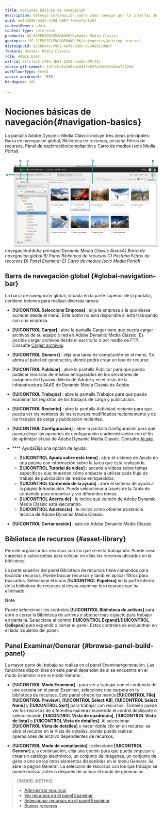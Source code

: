 ```yaml
---
title: Nociones básicas de navegación
description: Obtenga información sobre cómo navegar por la interfaz de usuario de Adobe Dynamic Media Classic.
uuid: ee143695-e42d-479d-b907-fe61ef6cfc0f
contentOwner: admin
content-type: reference
products: SG_EXPERIENCEMANAGER/Dynamic-Media-Classic
geptopics: SG_SCENESEVENONDEMAND_PK/categories/getting_started
discoiquuid: 825b8949-f961-4ef9-828c-07349013d40d
feature: Dynamic Media Classic
role: Admin,User
exl-id: 3ffcfab2-c29d-4b0f-b223-c4a5ca99f21a
source-git-commit: 1d71cbe6e2493ac8d47e837a20e194b6ae7a22d4
workflow-type: tm+mt
source-wordcount: '650'
ht-degree: 18%

---
```


# Nociones básicas de navegación{#navigation-basics}

La pantalla Adobe Dynamic Media Classic incluye tres áreas principales: Barra de navegación global, Biblioteca de recursos, pestaña Filtros de recursos, Panel de exploración/compilación y Carro de medios (solo Media Portal).

![Conceptos básicos de ](/help/assets/gs_navigation_basics_popup_popup.png)
*navegaciónAdobe principal Dynamic Media Classic*
*ÁreasA) Barra de navegación global B) Panel Biblioteca de recursos C) Pestaña Filtros de recursos D) Panel Examinar E) Carro de medios (solo Media Portal)*

## Barra de navegación global {#global-navigation-bar}

La barra de navegación global, situada en la parte superior de la pantalla, contiene botones para realizar diversas tareas:

* **[!UICONTROL Seleccione Empresa]** : elija la empresa a la que desea acceder desde el menú. Este botón no está disponible si está trabajando con una empresa.

* **[!UICONTROL Cargar]** : abre la pantalla Cargar para que pueda cargar archivos de su equipo o red en Adobe Dynamic Media Classic. Es posible cargar archivos desde el escritorio o por medio de FTP. Consulte [Cargar archivos](/help/uploading-files.md).

* **[!UICONTROL Generar]** : elija una tarea de compilación en el menú. Se abrirá el panel de generación, donde podrá crear un tipo de recurso.

* **[!UICONTROL Publicar]** : abre la pantalla Publicar para que pueda publicar recursos de medios enriquecidos en los servidores de imágenes de Dynamic Media de Adobe y en el resto de la infraestructura SAAS de Dynamic Media Classic de Adobe.

* **[!UICONTROL Trabajos]** : abre la pantalla Trabajos para que pueda examinar los registros de los trabajos de carga y publicación.

* **[!UICONTROL Reciente]** : abre la pantalla Actividad reciente para que pueda ver los nombres de los recursos modificados recientemente y de los trabajos de carga y publicación recientes.

* **[!UICONTROL Configuración]** : abre la pantalla Configuración para que pueda elegir las opciones de configuración o administración con el fin de optimizar el uso de Adobe Dynamic Media Classic. Consulte [Ajuste](/help/setup-basics.md).

* **** AyudaElija una opción de ayuda:

   * **[!UICONTROL Ayuda sobre este tema]** : abre el sistema de Ayuda en una página con información sobre la tarea que está realizando.
   * **[!UICONTROL Tutorial de vídeo]** : accede a vídeos sobre temas específicos que muestran cómo empezar a utilizar cada flujo de trabajo de publicación de medios enriquecidos.
   * **[!UICONTROL Contenido de la ayuda]** : abre el sistema de ayuda a la página Introducción. Puede seleccionar a través de la Tabla de contenido para encontrar y ver diferentes temas.
   * **[!UICONTROL Acerca de]** : le indica qué versión de Adobe Dynamic Media Classic está ejecutando.
   * **[!UICONTROL Asistencia]** : le indica cómo obtener asistencia técnica de Adobe Dynamic Media Classic.

* **[!UICONTROL Cerrar sesión]** : sale de Adobe Dynamic Media Classic.

## Biblioteca de recursos {#asset-library}

Permite organizar los recursos con los que se está trabajando. Puede crear carpetas y subcarpetas para colocar en ellas los recursos ubicados en la biblioteca.

La parte superior del panel Biblioteca de recursos tiene comandos para localizar recursos. Puede buscar recursos y también aplicar filtros para buscarlos. Seleccione el icono **[!UICONTROL Papelera]** en la parte inferior de la biblioteca de recursos si desea examinar los recursos que ha eliminado.

>[!NOTE]
>
>Puede seleccionar los controles **[!UICONTROL Biblioteca de activos]** para abrir o cerrar la Biblioteca de activos y obtener más espacio para trabajar en pantalla. Seleccione el control **[!UICONTROL Expand]**/**[!UICONTROL Collapse]** para expandir o cerrar el panel. Estos controles se encuentran en el lado izquierdo del panel.

## Panel Examinar/Generar {#browse-panel-build-panel}

La mayor parte del trabajo se realiza en el panel Examinar/generación. Las funciones disponibles en este panel dependen de si se encuentra en el modo Examinar o en el modo Generar.

* **[!UICONTROL Modo Examinar]** : para ver y trabajar con el contenido de una carpeta en el panel Examinar, seleccione una carpeta en la biblioteca de recursos. Este panel ofrece los menús **[!UICONTROL File]**, **[!UICONTROL Preview]**, **[!UICONTROL Select All]**, **[!UICONTROL Select None]** y **[!UICONTROL Sort]** para trabajar con recursos. También puede ver los recursos de diferentes maneras moviendo el control deslizante o seleccionando **[!UICONTROL Vista de cuadrícula]**, **[!UICONTROL Vista de lista]** o **[!UICONTROL Vista de detalles]**. Al seleccionar **[!UICONTROL Vista de detalles]** o hacer doble clic en un recurso, se abre el recurso en la Vista de detalles, donde puede realizar operaciones de archivo dependientes de recursos.

* **[!UICONTROL Modo de compilación]** : seleccione  **[!UICONTROL Generar]** y, a continuación, elija una opción para que pueda empezar a crear un catálogo electrónico, un conjunto de imágenes, un conjunto de giros o uno de los otros elementos disponibles en el menú Generar. Se abre la página Generar. La selección de recursos con los que trabajar se puede realizar antes o después de activar el modo de generación.

>[!MORELIKETHIS]
>
>* [Administrar recursos](about-managing-assets.md)
>* [Ver recursos en el panel Examinar](viewing-assets-browse-panel.md#viewing_assets_in_the_browse_panel)
>* [Seleccionar recursos en el panel Examinar](selecting-assets-browse-panel.md#selecting_assets_in_the_browse_panel)
>* [Buscar recursos](searching-assets.md#searching_assets)

